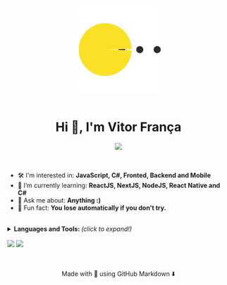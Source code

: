 <p align="center">
    <img src="https://raw.githubusercontent.com/Aniket965/Aniket965/master/pacman.svg?sanitize=true" width="200" height="200" />
    <br><br>
</p>

<h1 align="center">Hi 👋, I'm Vitor França</h1>

<p align="center"> 
  <img src="https://profile-counter.glitch.me/vitoorfranca/count.svg" />
</p>
<br>

- 🛠 I'm interested in: **JavaScript, C#, Fronted, Backend and Mobile**
- 🌱 I’m currently learning: **ReactJS, NextJS, NodeJS, React Native and C#**
- 💬 Ask me about: **Anything :)**
- 💎 Fun fact: **You lose automatically if you don't try.**
<br>

<details>
  <summary> <b> Languages and Tools: </b> <i>(click to expand!)</i> </summary>
  
  <br>
    <p align="center">
        <img src="https://raw.githubusercontent.com/devicons/devicon/master/icons/javascript/javascript-original.svg" alt="javascript" width="40" height="40"/>
        <img src="https://raw.githubusercontent.com/devicons/devicon/master/icons/typescript/typescript-original.svg" alt="typescript" width="40" height="40"/>
        <img src="https://raw.githubusercontent.com/devicons/devicon/master/icons/react/react-original-wordmark.svg" alt="react" width="40" height="40"/>
        <img src="https://cdn.worldvectorlogo.com/logos/nextjs-3.svg" alt="nextjs" width="40" height="40"/>
        <img src="https://raw.githubusercontent.com/devicons/devicon/master/icons/nodejs/nodejs-original-wordmark.svg" alt="nodejs" width="40" height="40"/>
        <img src="https://raw.githubusercontent.com/devicons/devicon/master/icons/mongodb/mongodb-original-wordmark.svg" alt="mongodb" width="40" height="40"/>
        <img src="https://raw.githubusercontent.com/devicons/devicon/master/icons/csharp/csharp-original.svg" alt="csharp" width="40" height="40"/>
        <img src="https://raw.githubusercontent.com/devicons/devicon/master/icons/dot-net/dot-net-original-wordmark.svg" alt="dotnet" width="40" height="40"/>
        <img src="https://raw.githubusercontent.com/devicons/devicon/master/icons/electron/electron-original.svg" alt="electron" width="40" height="40"/>
        <img src="https://www.vectorlogo.zone/logos/pptrdev/pptrdev-official.svg" alt="puppeteer" width="40" height="40"/>
    </p>
  <br>
</details>
<br>

<div>
  <a href="https://github.com/vitoorfranca"></a>
  <img height="180em" src="https://github-readme-stats.vercel.app/api?username=vitoorfranca&show_icons=true&theme=onedark&include_all_commits=true&count_private=true"/>
  <img height="180em" src="https://github-readme-stats.vercel.app/api/top-langs/?username=vitoorfranca&layout=compact&langs_count=16&theme=onedark"/>
<div>
<br><br>

<p align="center">
    Made with 💙  using GitHub Markdown  ⬇️
</p>